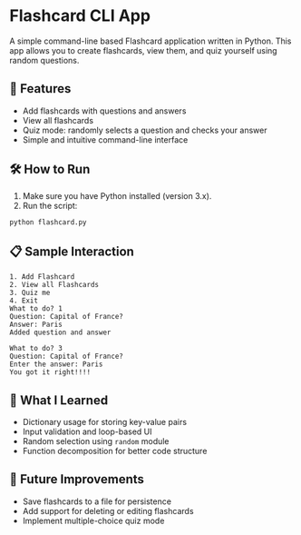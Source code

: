 
# Flashcard CLI App

A simple command-line based Flashcard application written in Python. This app allows you to create flashcards, view them, and quiz yourself using random questions.

## 🚀 Features
- Add flashcards with questions and answers
- View all flashcards
- Quiz mode: randomly selects a question and checks your answer
- Simple and intuitive command-line interface

## 🛠️ How to Run

1. Make sure you have Python installed (version 3.x).
2. Run the script:
```bash
python flashcard.py
```

## 📋 Sample Interaction
```
1. Add Flashcard
2. View all Flashcards
3. Quiz me
4. Exit
What to do? 1
Question: Capital of France?
Answer: Paris
Added question and answer

What to do? 3
Question: Capital of France?
Enter the answer: Paris
You got it right!!!!
```

## 🧠 What I Learned
- Dictionary usage for storing key-value pairs
- Input validation and loop-based UI
- Random selection using `random` module
- Function decomposition for better code structure

## 🔧 Future Improvements
- Save flashcards to a file for persistence
- Add support for deleting or editing flashcards
- Implement multiple-choice quiz mode
